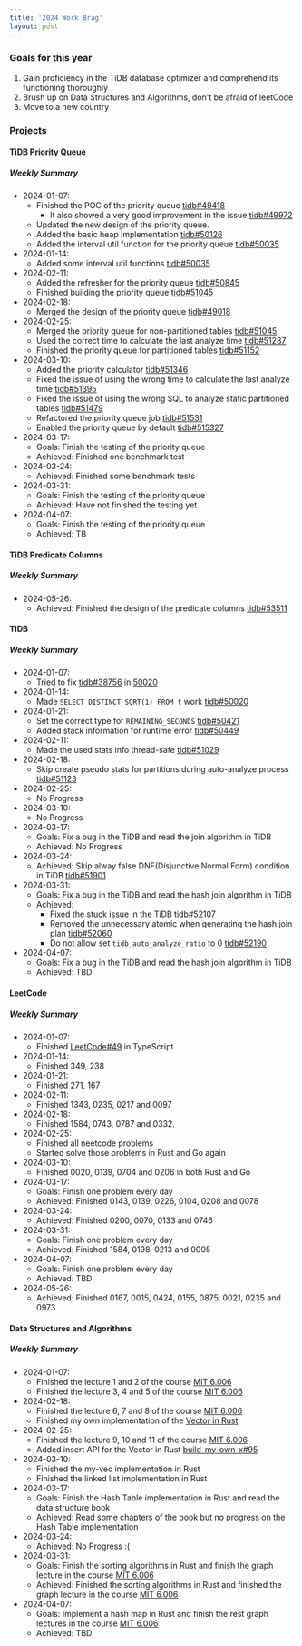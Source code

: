 ```yaml
---
title: '2024 Work Brag'
layout: post
---
```


### Goals for this year

1. Gain proficiency in the TiDB database optimizer and comprehend its functioning thoroughly
2. Brush up on Data Structures and Algorithms, don't be afraid of leetCode
3. Move to a new country

### Projects

#### TiDB Priority Queue

##### Weekly Summary

- 2024-01-07:
  - Finished the POC of the priority queue [tidb#49418](https://github.com/pingcap/tidb/pull/49418)
    - It also showed a very good improvement in the issue [tidb#49972](https://github.com/pingcap/tidb/issues/49972)
  - Updated the new design of the priority queue.
  - Added the basic heap implementation [tidb#50126](https://github.com/pingcap/tidb/pull/50126)
  - Added the interval util function for the priority queue [tidb#50035](https://github.com/pingcap/tidb/pull/50035)
- 2024-01-14:
  - Added some interval util functions [tidb#50035](https://github.com/pingcap/tidb/pull/50035)
- 2024-02-11:
  - Added the refresher for the priority queue [tidb#50845](https://github.com/pingcap/tidb/pull/50845)
  - Finished building the priority queue [tidb#51045](https://github.com/pingcap/tidb/pull/51045)
- 2024-02-18:
  - Merged the design of the priority queue [tidb#49018](https://github.com/pingcap/tidb/pull/49018)
- 2024-02-25:
  - Merged the priority queue for non-partitioned tables [tidb#51045](https://github.com/pingcap/tidb/pull/51045)
  - Used the correct time to calculate the last analyze time [tidb#51287](https://github.com/pingcap/tidb/pull/51287)
  - Finished the priority queue for partitioned tables [tidb#51152](https://github.com/pingcap/tidb/pull/51152)
- 2024-03-10:
  - Added the priority calculator [tidb#51346](https://github.com/pingcap/tidb/pull/51346)
  - Fixed the issue of using the wrong time to calculate the last analyze time [tidb#51395](https://github.com/pingcap/tidb/pull/51395)
  - Fixed the issue of using the wrong SQL to analyze static partitioned tables [tidb#51479](https://github.com/pingcap/tidb/pull/51479)
  - Refactored the priority queue job [tidb#51531](https://github.com/pingcap/tidb/pull/51531)
  - Enabled the priority queue by default [tidb#515327](https://github.com/pingcap/tidb/pull/51537)
- 2024-03-17:
  - Goals: Finish the testing of the priority queue
  - Achieved: Finished one benchmark test
- 2024-03-24:
  - Achieved: Finished some benchmark tests
- 2024-03-31:
  - Goals: Finish the testing of the priority queue
  - Achieved: Have not finished the testing yet
- 2024-04-07:
  - Goals: Finish the testing of the priority queue
  - Achieved: TB

#### TiDB Predicate Columns

##### Weekly Summary

- 2024-05-26:
  - Achieved: Finished the design of the predicate columns [tidb#53511](https://github.com/pingcap/tidb/pull/53511)

#### TiDB

##### Weekly Summary

- 2024-01-07:
  - Tried to fix [tidb#38756](https://github.com/pingcap/tidb/pull/50020) in [50020](https://github.com/pingcap/tidb/pull/50020)
- 2024-01-14:
  - Made `SELECT DISTINCT SQRT(1) FROM t` work [tidb#50020](https://github.com/pingcap/tidb/pull/50020)
- 2024-01-21:
  - Set the correct type for `REMAINING_SECONDS` [tidb#50421](https://github.com/pingcap/tidb/pull/50421)
  - Added stack information for runtime error [tidb#50449](https://github.com/pingcap/tidb/pull/50449)
- 2024-02-11:
  - Made the used stats info thread-safe [tidb#51029](https://github.com/pingcap/tidb/pull/51029)
- 2024-02-18:
  - Skip create pseudo stats for partitions during auto-analyze process [tidb#51123](https://github.com/pingcap/tidb/pull/51123)
- 2024-02-25:
  - No Progress
- 2024-03-10:
  - No Progress
- 2024-03-17:
  - Goals: Fix a bug in the TiDB and read the join algorithm in TiDB
  - Achieved: No Progress
- 2024-03-24:
  - Achieved: Skip alway false DNF(Disjunctive Normal Form) condition in TiDB [tidb#51901](https://github.com/pingcap/tidb/pull/51901)
- 2024-03-31:
  - Goals: Fix a bug in the TiDB and read the hash join algorithm in TiDB
  - Achieved:
    - Fixed the stuck issue in the TiDB [tidb#52107](https://github.com/pingcap/tidb/pull/52107)
    - Removed the unnecessary atomic when generating the hash join plan [tidb#52060](https://github.com/pingcap/tidb/pull/52060)
    - Do not allow set `tidb_auto_analyze_ratio` to 0 [tidb#52190](https://github.com/pingcap/tidb/pull/52190)
- 2024-04-07:
  - Goals: Fix a bug in the TiDB and read the hash join algorithm in TiDB
  - Achieved: TBD

#### LeetCode

##### Weekly Summary

- 2024-01-07:
  - Finished [LeetCode#49](https://leetcode.com/problems/group-anagrams/description/) in TypeScript
- 2024-01-14:
  - Finished 349, 238
- 2024-01-21:
  - Finished 271, 167
- 2024-02-11:
  - Finished 1343, 0235, 0217 and 0097
- 2024-02-18:
  - Finished 1584, 0743, 0787 and 0332.
- 2024-02-25:
  - Finished all neetcode problems
  - Started solve those problems in Rust and Go again
- 2024-03-10:
  - Finished 0020, 0139, 0704 and 0206 in both Rust and Go
- 2024-03-17:
  - Goals: Finish one problem every day
  - Achieved: Finished 0143, 0139, 0226, 0104, 0208 and 0078
- 2024-03-24:
  - Achieved: Finished 0200, 0070, 0133 and 0746
- 2024-03-31:
  - Goals: Finish one problem every day
  - Achieved: Finished 1584, 0198, 0213 and 0005
- 2024-04-07:
  - Goals: Finish one problem every day
  - Achieved: TBD
- 2024-05-26:
  - Achieved: Finished 0167, 0015, 0424, 0155, 0875, 0021, 0235 and 0973

#### Data Structures and Algorithms

##### Weekly Summary

- 2024-01-07:
  - Finished the lecture 1 and 2 of the course [MIT 6.006]
  - Finished the lecture 3, 4 and 5 of the course [MIT 6.006]
- 2024-02-18:
  - Finished the lecture 6, 7 and 8 of the course [MIT 6.006]
  - Finished my own implementation of the [Vector in Rust](https://github.com/hi-rustin/build-my-own-x/pull/87)
- 2024-02-25:
  - Finished the lecture 9, 10 and 11 of the course [MIT 6.006]
  - Added insert API for the Vector in Rust [build-my-own-x#95](https://github.com/hi-rustin/build-my-own-x/pull/95)
- 2024-03-10:
  - Finished the my-vec implementation in Rust
  - Finished the linked list implementation in Rust
- 2024-03-17:
  - Goals: Finish the Hash Table implementation in Rust and read the data structure book
  - Achieved: Read some chapters of the book but no progress on the Hash Table implementation
- 2024-03-24:
  - Achieved: No Progress :(
- 2024-03-31:
  - Goals: Finish the sorting algorithms in Rust and finish the graph lecture in the course [MIT 6.006]
  - Achieved: Finished the sorting algorithms in Rust and finished the graph lecture in the course [MIT 6.006]
- 2024-04-07:
  - Goals: Implement a hash map in Rust and finish the rest graph lectures in the course [MIT 6.006]
  - Achieved: TBD

[MIT 6.006]: https://www.youtube.com/playlist?list=PLUl4u3cNGP63EdVPNLG3ToM6LaEUuStEY
